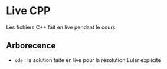 # Live CPP

Les fichiers C++ fait en live pendant le cours

## Arborecence

- `ode` : la solution faite en live pour la résolution Euler explicite
